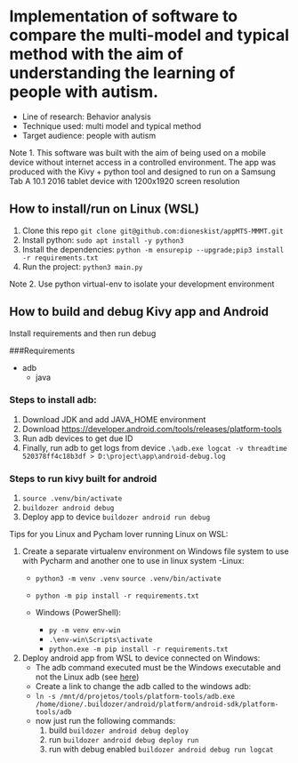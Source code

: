 # Implementation of software to compare the multi-model and typical method with the aim of understanding the learning of people with autism.

- Line of research: Behavior analysis
- Technique used: multi model and typical method
- Target audience: people with autism

Note 1. This software was built with the aim of being used on a mobile device without internet access in a controlled environment. The app was produced with the Kivy + python tool and designed to run on a Samsung Tab A 10.1 2016 tablet device with 1200x1920 screen resolution


## How to install/run on Linux (WSL)
1. Clone this repo `git clone git@github.com:dioneskist/appMTS-MMMT.git`
2. Install python: `sudo apt install -y python3`
3. Install the dependencies: `python -m ensurepip --upgrade;pip3 install -r requirements.txt`
4. Run the project: `python3 main.py`

Note 2. Use python virtual-env to isolate your development environment

## How to build and debug Kivy app and Android

Install requirements and then run debug

###Requirements

- adb
   - java

### Steps to install adb:
1. Download JDK and add JAVA_HOME environment
2. Download https://developer.android.com/tools/releases/platform-tools
3. Run adb devices to get due ID
4. Finally, run adb to get logs from device `.\adb.exe logcat -v threadtime 520378ff4c18b3df > D:\project\app\android-debug.log`

### Steps to run kivy built for android
1. `source .venv/bin/activate`
2. `buildozer android debug`
3. Deploy app to device `buildozer android run debug`

Tips for you Linux and Pycham lover running Linux on WSL:

1. Create a separate virtualenv environment on Windows file system to use with Pycharm and another one to use in linux system
   -Linux:
     - `python3 -m venv .venv`
     `source .venv/bin/activate`
     - `python -m pip install -r requirements.txt`

   - Windows (PowerShell):
     - `py -m venv env-win`
     - `.\env-win\Scripts\activate`
     - `python.exe -m pip install -r requirements.txt`
2. Deploy android app from WSL to device connected on Windows:
   - The adb command executed must be the Windows executable and not the Linux adb (see [here](https://stackoverflow.com/questions/60166965/adb-device-list-empty-using-wsl2))
    - Create a link to change the adb called to the windows adb:
    - `ln -s /mnt/d/projetos/tools/platform-tools/adb.exe /home/dione/.buildozer/android/platform/android-sdk/platform-tools/adb`
    - now just run the following commands:
       1. build `buildozer android debug deploy`
       2. run `buildozer android debug deploy run`
       3. run with debug enabled `buildozer android debug run logcat`